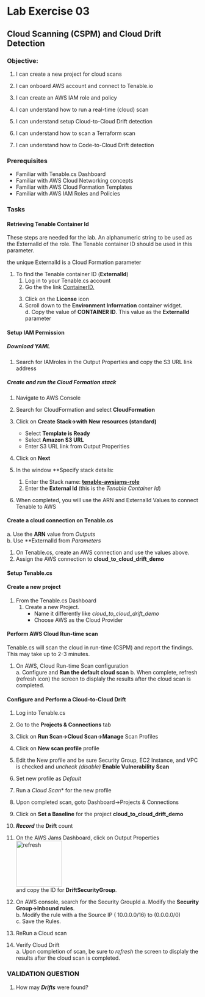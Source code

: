 # Lab Exercise 03

## Cloud Scanning (CSPM) and Cloud Drift Detection

### Objective:

1.  I can create a new project for cloud scans
1.  I can onboard AWS account and connect to Tenable.io 
1.  I can create an AWS IAM role and policy
1.  I can understand how to run a real-time (cloud) scan
1.  I can understand setup Cloud-to-Cloud Drift detection

1.  I can understand how to scan a Terraform scan
1.  I can understand how to Code-to-Cloud Drift detection

### Prerequisites
- Familiar with Tenable.cs Dashboard 
- Familiar with AWS Cloud Networking concepts
- Familiar with AWS Cloud Formation Templates
- Familiar with AWS IAM Roles and Policies

### Tasks

#### Retrieving Tenable Container Id
These steps are needed for the lab. An alphanumeric string to be used as the ExternalId of the role. The Tenable container ID should be used in this parameter.

  the unique ExternalId is a Cloud Formation parameter
1.  To find the Tenable container ID (**ExternalId**) 
    1.  Log in to your Tenable.cs account
    1.  Go the the link <a href="https://cloud.tenable.com/tio/app.html#/settings/" target="_blank" rel="nofollow noopener noreferrer">ContainerID.</a>  <p>
    1.  Click on the **License** icon
    1.  Scroll down to the **Environment Information** container widget.    
  d.  Copy the value of **CONTAINER ID**.   This value as the  **ExternalId** parameter   


#### Setup IAM Permission
##### Download YAML 
1.  Search for IAMroles in the Output Properties and copy the S3 URL link address

##### Create and run the Cloud Formation stack

1.  Navigate to AWS Console
1.  Search for CloudFormation and select **CloudFormation**
1.  Click on **Create Stack->with New resources (standard)**
	  - Select **Template is Ready** 
    - Select **Amazon S3 URL**
    - Enter S3 URL link from Output Properities
1.	Click on **Next**
1.  In the window **Specify stack details:  
    1.  Enter the Stack name:  <u>**tenable-awsjams-role**</u>
    1.  Enter the **External Id** (this is the *Tenable Container Id*)
    
1.  When completed, you will use the ARN and ExternalId Values to connect Tenable to AWS  

#### Create a cloud connection on Tenable.cs

  a.  Use the **ARN** value from *Outputs*  
  b.  Use **ExternalId from *Parameters*</p><p>

1.  On Tenable.cs, create an AWS connection and use the values above.
1.  Assign the AWS connection to **cloud_to_cloud_drift_demo**  

#### Setup Tenable.cs 
#### Create a new project
1.  From the Tenable.cs Dashboard
    1.  Create a new Project. 
	    * Name it differently like *cloud_to_cloud_drift_demo*
	    * Choose AWS as the Cloud Provider
#### Perform AWS Cloud Run-time scan
Tenable.cs will scan the cloud in run-time (CSPM) and report the findings.  This may take up to 2-3 minutes.

1.  On AWS, Cloud Run-time Scan configuration  
    a.  Configure and **Run the default cloud scan**
    b.  When complete, refresh (refresh icon)
the screen to displaly the results after the cloud scan is completed.
    
#### Configure and Perform a Cloud-to-Cloud Drift

1.  Log into Tenable.cs
2.  Go to the **Projects & Connections** tab
3.  Click on **Run Scan->Cloud Scan->Manage** Scan Profiles
4.  Click on **New scan profile** profile
5.  Edit the New profile and be sure Security Group, EC2 Instance, and VPC is checked and *uncheck (disable)* **Enable Vulnerability Scan**
6.  Set new profile as *Default*
7.  Run a *Cloud Scan** for the new profile
8.  Upon completed scan, goto Dashboard->Projects & Connections
9.  Click on **Set a Baseline** for the project **cloud_to_cloud_drift_demo**
10.  ***Record*** the **Drift** count
11.  On the AWS Jams Dashboard, click on Output Properties
    <img src="https://aws-jam-challenge-resources.s3.amazonaws.com/scan-and-remediate-ninja/output_properties.png" height="120" alt="refresh" />  
and copy the ID for <b>DriftSecurityGroup</b>.
12.  On AWS console, search for the Security GroupId
  a.  Modify the **Security Group->Inbound rules**.  
  b.  Modify the rule with a the Source IP ( 10.0.0.0/16) to (0.0.0.0/0)  
  c.  Save the Rules.

13.  ReRun a Cloud scan
14.  Verify Cloud Drift  
a.  Upon completion of scan, be sure to *refresh* 
the screen to displaly the results after the cloud scan is completed.   

</p>

### VALIDATION QUESTION

1.  How may ***Drifts*** were found? 